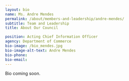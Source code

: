 ```yaml
---
layout: bio
name: Ms. Andre Mendes
permalink: /about/members-and-leadership/andre-mendes/
subtitle: Team and Leadership
title: About Our Council

position: Acting Chief Information Officer
agency: Department of Commerce
bio-image: /bio_mendes.jpg
bio-image-alt-text: Andre Mendes
bio-phone:
bio-email:
---
```

Bio coming soon.
